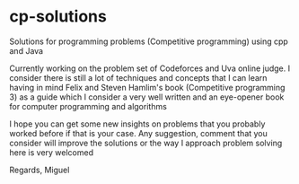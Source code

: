 # cp-solutions
Solutions for programming problems (Competitive programming) using cpp and Java

Currently working on the problem set of Codeforces and Uva online judge. 
I consider there is still a lot of techniques and concepts that I can learn having in mind Felix and Steven Hamlim's book 
(Competitive programming 3) as a guide which I consider a very well written and an eye-opener book for computer programming and algorithms

I hope you can get some new insights on problems that you probably worked before if that is your case. Any suggestion, comment that 
you consider will improve the solutions or the way I approach problem solving here is very welcomed

Regards, 
Miguel
